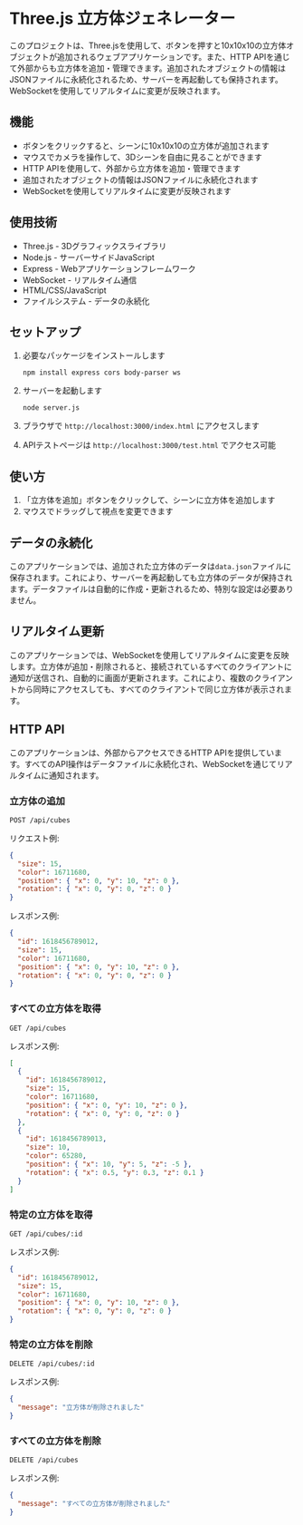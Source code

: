 # Three.js 立方体ジェネレーター

このプロジェクトは、Three.jsを使用して、ボタンを押すと10x10x10の立方体オブジェクトが追加されるウェブアプリケーションです。また、HTTP APIを通じて外部からも立方体を追加・管理できます。追加されたオブジェクトの情報はJSONファイルに永続化されるため、サーバーを再起動しても保持されます。WebSocketを使用してリアルタイムに変更が反映されます。

## 機能

- ボタンをクリックすると、シーンに10x10x10の立方体が追加されます
- マウスでカメラを操作して、3Dシーンを自由に見ることができます
- HTTP APIを使用して、外部から立方体を追加・管理できます
- 追加されたオブジェクトの情報はJSONファイルに永続化されます
- WebSocketを使用してリアルタイムに変更が反映されます

## 使用技術

- Three.js - 3Dグラフィックスライブラリ
- Node.js - サーバーサイドJavaScript
- Express - Webアプリケーションフレームワーク
- WebSocket - リアルタイム通信
- HTML/CSS/JavaScript
- ファイルシステム - データの永続化

## セットアップ

1. 必要なパッケージをインストールします
   ```
   npm install express cors body-parser ws
   ```

2. サーバーを起動します
   ```
   node server.js
   ```

3. ブラウザで `http://localhost:3000/index.html` にアクセスします
4. APIテストページは `http://localhost:3000/test.html` でアクセス可能

## 使い方

1. 「立方体を追加」ボタンをクリックして、シーンに立方体を追加します
2. マウスでドラッグして視点を変更できます

## データの永続化

このアプリケーションでは、追加された立方体のデータは`data.json`ファイルに保存されます。これにより、サーバーを再起動しても立方体のデータが保持されます。データファイルは自動的に作成・更新されるため、特別な設定は必要ありません。

## リアルタイム更新

このアプリケーションでは、WebSocketを使用してリアルタイムに変更を反映します。立方体が追加・削除されると、接続されているすべてのクライアントに通知が送信され、自動的に画面が更新されます。これにより、複数のクライアントから同時にアクセスしても、すべてのクライアントで同じ立方体が表示されます。

## HTTP API

このアプリケーションは、外部からアクセスできるHTTP APIを提供しています。すべてのAPI操作はデータファイルに永続化され、WebSocketを通じてリアルタイムに通知されます。

### 立方体の追加

```
POST /api/cubes
```

リクエスト例:
```json
{
  "size": 15,
  "color": 16711680,
  "position": { "x": 0, "y": 10, "z": 0 },
  "rotation": { "x": 0, "y": 0, "z": 0 }
}
```

レスポンス例:
```json
{
  "id": 1618456789012,
  "size": 15,
  "color": 16711680,
  "position": { "x": 0, "y": 10, "z": 0 },
  "rotation": { "x": 0, "y": 0, "z": 0 }
}
```

### すべての立方体を取得

```
GET /api/cubes
```

レスポンス例:
```json
[
  {
    "id": 1618456789012,
    "size": 15,
    "color": 16711680,
    "position": { "x": 0, "y": 10, "z": 0 },
    "rotation": { "x": 0, "y": 0, "z": 0 }
  },
  {
    "id": 1618456789013,
    "size": 10,
    "color": 65280,
    "position": { "x": 10, "y": 5, "z": -5 },
    "rotation": { "x": 0.5, "y": 0.3, "z": 0.1 }
  }
]
```

### 特定の立方体を取得

```
GET /api/cubes/:id
```

レスポンス例:
```json
{
  "id": 1618456789012,
  "size": 15,
  "color": 16711680,
  "position": { "x": 0, "y": 10, "z": 0 },
  "rotation": { "x": 0, "y": 0, "z": 0 }
}
```

### 特定の立方体を削除

```
DELETE /api/cubes/:id
```

レスポンス例:
```json
{
  "message": "立方体が削除されました"
}
```

### すべての立方体を削除

```
DELETE /api/cubes
```

レスポンス例:
```json
{
  "message": "すべての立方体が削除されました"
}
```
